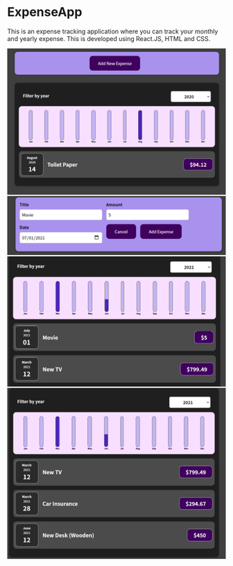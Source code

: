 # ExpenseApp

This is an expense tracking application where you can track your monthly  and yearly expense.
This is developed using React.JS, HTML and CSS.

![](images/Front.png)
![](images/Add.png)
![](images/NewExpense.png)
![](images/Filter.png)
